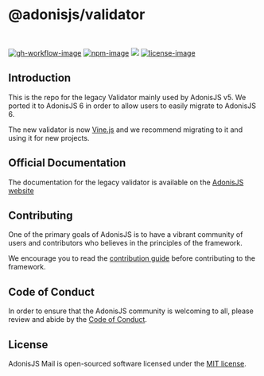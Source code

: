 # @adonisjs/validator

<br />

[![gh-workflow-image]][gh-workflow-url] [![npm-image]][npm-url] ![][typescript-image] [![license-image]][license-url]

## Introduction
This is the repo for the legacy Validator mainly used by AdonisJS v5. We ported it to AdonisJS 6 in order to allow users to easily migrate to AdonisJS 6. 

The new validator is now [Vine.js](vinejs.dev) and we recommend migrating to it and using it for new projects.

## Official Documentation
The documentation for the legacy validator is available on the [AdonisJS website](https://v6-migration.adonisjs.com/guides/validator-introduction)

## Contributing
One of the primary goals of AdonisJS is to have a vibrant community of users and contributors who believes in the principles of the framework.

We encourage you to read the [contribution guide](https://github.com/adonisjs/.github/blob/main/docs/CONTRIBUTING.md) before contributing to the framework.

## Code of Conduct
In order to ensure that the AdonisJS community is welcoming to all, please review and abide by the [Code of Conduct](https://github.com/adonisjs/.github/blob/main/docs/CODE_OF_CONDUCT.md).

## License
AdonisJS Mail is open-sourced software licensed under the [MIT license](LICENSE.md).

[gh-workflow-image]: https://img.shields.io/github/actions/workflow/status/adonisjs/validator/checks.yml?style=for-the-badge
[gh-workflow-url]: https://github.com/adonisjs/validator/actions/workflows/checks.yml "Github action"

[npm-image]: https://img.shields.io/npm/v/@adonisjs/validator/latest.svg?style=for-the-badge&logo=npm
[npm-url]: https://www.npmjs.com/package/@adonisjs/validator/v/latest "npm"

[typescript-image]: https://img.shields.io/badge/Typescript-294E80.svg?style=for-the-badge&logo=typescript

[license-url]: LICENSE.md
[license-image]: https://img.shields.io/github/license/adonisjs/validator?style=for-the-badge
